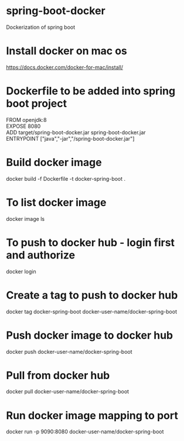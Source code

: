 # spring-boot-docker
Dockerization of spring boot

# Install docker on mac os
https://docs.docker.com/docker-for-mac/install/

# Dockerfile to be added into spring boot project
FROM openjdk:8 <br/>
EXPOSE 8080 <br/>
ADD target/spring-boot-docker.jar spring-boot-docker.jar <br/>
ENTRYPOINT ["java","-jar","/spring-boot-docker.jar"]

# Build docker image
docker build -f Dockerfile -t docker-spring-boot .

# To list docker image
docker image ls

# To push to docker hub - login first and authorize
docker login

# Create a tag to push to docker hub
docker tag docker-spring-boot docker-user-name/docker-spring-boot

# Push docker image to docker hub
docker push docker-user-name/docker-spring-boot

# Pull from docker hub
docker pull docker-user-name/docker-spring-boot

# Run docker image mapping to port
docker run -p 9090:8080 docker-user-name/docker-spring-boot

